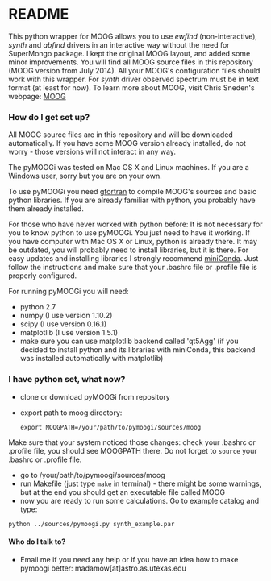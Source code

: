 # README #

This python wrapper for MOOG allows you to use *ewfind* (non-interactive), *synth* and *abfind* drivers in an interactive way without the need for SuperMongo package. I kept the original MOOG layout, and added some minor improvements. You will find all MOOG source files in this repository (MOOG version from July 2014). All your MOOG's configuration files should work with this wrapper. For *synth* driver observed spectrum must be in text format (at least for now). To learn more about MOOG, visit Chris Sneden's webpage: [MOOG](http://www.as.utexas.edu/~chris/moog.html)

 
### How do I get set up? ###
All MOOG source files are in this repository and will be downloaded automatically. If you have some MOOG version already installed, do not worry - those versions will not interact in any way.

The pyMOOGi was tested on Mac OS X and Linux machines. If you are a Windows user, sorry but you are on your own. 

To use pyMOOGi you need [gfortran](https://gcc.gnu.org/wiki/GFortranBinaries) to compile  MOOG's sources and basic python libraries. If you are already familiar with python, you probably have them already installed.

For those who have never worked with python before:
It is not necessary for you to know python to use pyMOOGi. You just need to have it working. 
If you have computer with Mac OS X or Linux, python is already there. It may be outdated, you will probably need to install libraries, but it is there.
For easy updates and installing libraries I strongly recommend [miniConda](http://conda.pydata.org/miniconda.html). Just follow the instructions and make sure that your .bashrc file or .profile file is properly configured.

For running pyMOOGi you will need:

 * python 2.7
 * numpy (I use version 1.10.2)
 * scipy (I use version 0.16.1)
 * matplotlib (I use version 1.5.1)
 * make sure you can use matplotlib backend called 'qt5Agg' (if you decided to install python and its libraries with miniConda, this backend was installed automatically with matplotlib)

### I have python set, what now? ###

* clone or download pyMOOGi from repository
* export path to moog directory:

  `export MOOGPATH=/your/path/to/pymoogi/sources/moog`

Make sure that your system noticed those changes: check your .bashrc or .profile file, you should see MOOGPATH there. 
Do not forget to `source` your .bashrc or .profile file.

* go to /your/path/to/pymoogi/sources/moog
* run Makefile (just type `make` in terminal) - there might be some warnings, but at the end you should get an executable file called MOOG
* now you are ready to run some calculations. Go to example catalog and type:

`python ../sources/pymoogi.py synth_example.par`


#### Who do I talk to? ####

* Email me if you need any help or if you have an idea how to make pymoogi better:
madamow[at]astro.as.utexas.edu